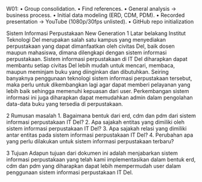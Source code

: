W01:
• Group consolidation.
• Find references.
• General analysis → business process.
• Initial data modeling (ERD, CDM, PDM).
• Recorded presentation → YouTube (1080p/30fps unlisted).
• GitHub repo initialization




Sistem Informasi Perpustakaan New Generation
1 Latar belakang 
Institut Teknologi Del merupakan salah satu kampus yang menyediakan perpustakaan yang dapat dimanfaatkan oleh civitas Del, baik dosen maupun mahasiswa, dimana dilengkapi dengan sistem informasi perpustakaan. Sistem informasi perpustakaan di IT Del diharapkan dapat membantu setiap civitas Del lebih mudah untuk mencari, membaca, maupun meminjam buku yang diinginkan dan dibutuhkan. Seiring banyaknya penggunaan teknologi sistem informasi perpustakaan tersebut, maka perlu untuk dikembangkan lagi agar dapat memberi pelayanan yang lebih baik sehingga memenuhi kepuasan dari user. Perkembangan sistem informasi ini juga diharapkan dapat memudahkan admin dalam pengolahan data-data buku yang tersedia di perpustakaan. 

2 Rumusan masalah 
	1. Bagaimana bentuk dari erd, cdm dan pdm dari sistem informasi perpustakaan IT Del? 
	2. Apa sajakah entitas yang dimiliki oleh sistem informasi perpustakaan IT Del? 
	3. Apa sajakah relasi yang dimiliki antar entitas pada sistem informasi perpustakaan IT Del? 
	4. Perubahan apa yang perlu dilakukan untuk sistem informasi perpustakaan terbaru? 


3 Tujuan 
	Adapun tujuan dari dokumen ini adalah menjabarkan sistem informasi perpustakaan yang telah kami implementasikan dalam bentuk erd, cdm dan pdm yang diharapkan dapat lebih mempermudah user dalam penggunaan sistem informasi perpustakaan IT Del.  
